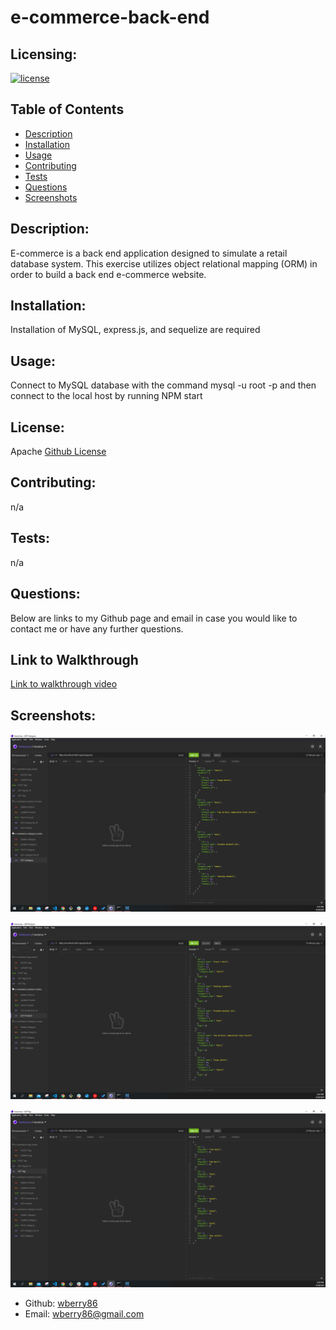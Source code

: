 # e-commerce-back-end


  ## Licensing:
  [![license](https://img.shields.io/badge/license-Apache-blue)](https://shields.io)
  ## Table of Contents 
  - [Description](#description)
  - [Installation](#installation)
  - [Usage](#usage)
  - [Contributing](#contributing)
  - [Tests](#tests)
  - [Questions](#questions)
  - [Screenshots](#screenshots)
  ## Description:
  E-commerce is a back end application designed to simulate a retail database system. This exercise utilizes object relational mapping (ORM) in order to build a back end e-commerce website.
  ## Installation:
  Installation of MySQL, express.js, and sequelize are required
  ## Usage:
  Connect to MySQL database with the command mysql -u root -p  and then connect to the local host by running NPM start
  ## License:
  Apache
  [Github License](Apache)
  ## Contributing:
  n/a
  ## Tests:
  n/a
  ## Questions:
  Below are links to my Github page and email in case you would like to contact me or have any further questions.
  
  ## Link to Walkthrough
  [Link to walkthrough video](https://drive.google.com/file/d/1iUGHGhCVIaZroYeZAiYJsiPkvR7Icprn/view)
  
  ## Screenshots:
  ![ecom screenshot](https://github.com/wberry86/e-commerce-back-end/blob/main/assets/images/ecom1.PNG)

  ![ecom screenshot](https://github.com/wberry86/e-commerce-back-end/blob/main/assets/images/ecom2.PNG)

  ![ecom screenshot](https://github.com/wberry86/e-commerce-back-end/blob/main/assets/images/ecom3.PNG)



  - Github: [wberry86](https://github.com/wberry86)
  - Email: wberry86@gmail.com

